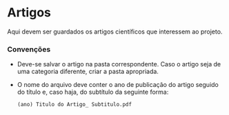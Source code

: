 # Artigos

Aqui devem ser guardados os artigos científicos que interessem ao projeto.

### Convenções

- Deve-se salvar o artigo na pasta correspondente. Caso o artigo seja de uma categoria diferente, criar a pasta apropriada.

- O nome do arquivo deve conter o ano de publicação do artigo seguido do título e, caso haja, do subtítulo da seguinte forma:

    `(ano) Titulo do Artigo_ Subtitulo.pdf`
